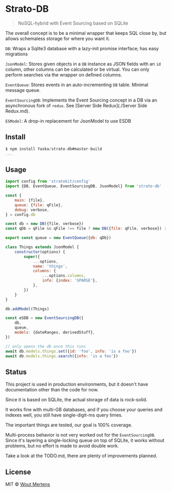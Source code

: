 # Strato-DB

> NoSQL-hybrid with Event Sourcing based on SQLite

The overall concept is to be a minimal wrapper that keeps SQL close by, but allows schemaless storage for where you want it.

`DB`: Wraps a Sqlite3 database with a lazy-init promise interface; has easy migrations

`JsonModel`: Stores given objects in a `DB` instance as JSON fields with an `id` column, other columns can be calculated or be virtual. You can only perform searches via the wrapper on defined columns.

`EventQueue`: Stores events in an auto-incrementing `DB` table. Minimal message queue.

`EventSourcingDB`: Implements the Event Sourcing concept in a DB via an asynchronous fork of `redux`. See [Server Side Redux](./Server Side Redux.md).

`ESModel`: A drop-in replacement for JsonModel to use ESDB

## Install

```js
$ npm install Yaska/strato-db#master-build
...
```

## Usage

```js
import config from 'stratokit/config'
import {DB, EventQueue, EventSourcingDB, JsonModel} from 'strato-db'

const {
	main: {file},
	queue: {file: qFile},
	debug: verbose,
} = config.db

const db = new DB({file, verbose})
const qDb = qFile && qFile !== file ? new DB({file: qFile, verbose}) : db

export const queue = new EventQueue({db: qDb})

class Things extends JsonModel {
	constructor(options) {
		super({
			...options,
			name: 'things',
			columns: {
				...options.columns,
				info: {index: 'SPARSE'},
			},
		})
	}
}

db.addModel(Things)

const eSDB = new EventSourcingDB({
	db,
	queue,
	models: {dateRanges, derivedStuff},
})

// only opens the db once this runs
await db.models.things.set({id: 'foo', info: 'is a foo'})
await db.models.things.search({info: 'is a foo'})
```

## Status

This project is used in production environments, but it doesn't have documentation other than the code for now.

Since it is based on SQLite, the actual storage of data is rock-solid.

It works fine with multi-GB databases, and if you choose your queries and indexes well, you still have single-digit-ms query times.

The important things are tested, our goal is 100% coverage.

Multi-process behavior is not very worked out for the `EventSourcingDB`. Since it's layering a single-locking queue on top of SQLite, it works without problems, but no effort is made to avoid double work.

Take a look at the TODO.md, there are plenty of improvements planned.

## License

MIT © [Wout Mertens](https://yaska.eu)
